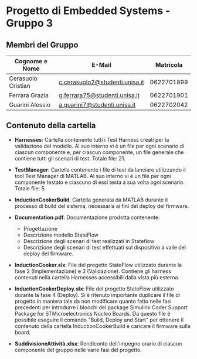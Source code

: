 # Progetto di Embedded Systems - Gruppo 3

## Membri del Gruppo
| Cognome e Nome      | E-Mail                                                                   | Matricola   |
|---------------------|--------------------------------------------------------------------------|-------------|
| Cerasuolo Cristian  | [c.cerasuolo2@studenti.unisa.it](mailto:c.cerasuolo2@studenti.unisa.it)  | 0622701899  |
| Ferrara Grazia      | [g.ferrara75@studenti.unisa.it](mailto:g.ferrara75@studenti.unisa.it)    | 0622701901  |
| Guarini Alessio     | [a.guarini7@studenti.unisa.it](mailto:a.guarini7@studenti.unisa.it)      | 0622702042  |

## Contenuto della cartella

- **Harnesses**: Cartella contenente tutti i Test Harness creati per la validazione del modello. Al suo interno vi è un file per ogni scenario di ciascun componente e, per ciascun componente, un file generale che contiene tutti gli scenari di test. Totale file: 21.

- **TestManager**: Cartella contenente i file di test da lanciare utilizzando il tool Test Manager di MATLAB. Al suo interno vi è un file per ogni componente testato e ciascuno di essi testa a sua volta ogni scenario. Totale file: 5.

- **InductionCookerBuild**: Cartella generata da MATLAB durante il processo di build del sistema, necessaria ai fini del deploy del firmware.

- **Documentation.pdf**: Documentazione prodotta contenente:
  - Progettazione
  - Descrizione modello StateFlow
  - Descrizione degli scenari di test realizzati in Stateflow
  - Descrizione degli scenari di test effettuati sul dispositivo a valle del deploy del firmware.

- **InductionCooker.slx**: File del progetto StateFlow utilizzato durante la fase 2 (Implementazione) e 3 (Validazione). Contiene gli harness contenuti nella cartella Harnesses accessibili dalla vista più esterna.

- **InductionCookerDeploy.slx**: File del progetto StateFlow utilizzato durante la fase 4 (Deploy). Si è ritenuto importante duplicare il file di progetto in maniera tale da non modificare quanto fatto nelle fasi precedenti per introdurre i blocchi del package Simulink Coder Support Package for STMicroelectronics Nucleo Boards. Da questo file è possibile eseguire il comando "Build, Deploy and Start" per ottenere il contenuto della cartella InductionCookerBuild e caricare il firmware sulla board.

- **SuddivisioneAttività.xlsx**: Rendiconto dell'impegno orario di ciascun componente del gruppo nelle varie fasi del progetto.
